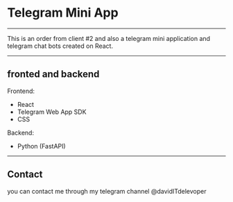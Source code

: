 # Telegram Mini App

---

This is an order from client #2 and also a telegram mini application and telegram chat bots created on React.

---

## fronted and backend

Frontend:

- React
- Telegram Web App SDK
- CSS

Backend:

- Python (FastAPI)

---

## Contact

you can contact me through my telegram channel @davidITdelevoper